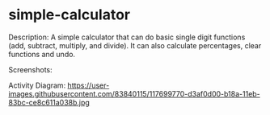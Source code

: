 # simple-calculator

Description:
A simple calculator that can do basic single digit functions (add, subtract, multiply, and divide). It can also calculate percentages,
clear functions and undo. 

Screenshots:

Activity Diagram:
https://user-images.githubusercontent.com/83840115/117699770-d3af0d00-b18a-11eb-83bc-ce8c611a038b.jpg
